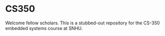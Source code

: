 # CS350
Welcome fellow scholars. This is a stubbed-out repository for the CS-350 embedded systems course at SNHU.
